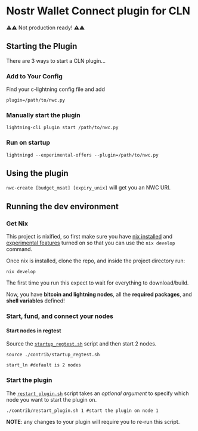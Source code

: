# Nostr Wallet Connect plugin for CLN

⚠️⚠️ Not production ready! ⚠️⚠️

## Starting the Plugin

There are 3 ways to start a CLN plugin...
### Add to Your Config
Find your c-lightning config file and add

`plugin=/path/to/nwc.py`

### Manually start the plugin

`lightning-cli plugin start /path/to/nwc.py`

### Run on startup

`lightningd --experimental-offers --plugin=/path/to/nwc.py`

## Using the plugin

`nwc-create [budget_msat] [expiry_unix]` will get you an NWC URI.

## Running the dev environment

### Get Nix

This project is nixified, so first make sure you have [nix installed](https://nixos.org/download) and [experimental features](https://nixos.wiki/wiki/Nix_command) turned on so that you can use the `nix develop` command.

Once nix is installed, clone the repo, and inside the project directory run:

```
nix develop
```

The first time you run this expect to wait for everything to download/build.

Now, you have **bitcoin and lightning nodes**, all the **required packages**, and **shell variables** defined!

### Start, fund, and connect your nodes

#### Start nodes in regtest

Source the [`startup_regtest.sh`](./contrib/startup_regtest.sh) script and then start 2 nodes.

```
source ./contrib/startup_regtest.sh
```

```
start_ln #default is 2 nodes
```

### Start the plugin

The [`restart_plugin.sh`](./restart_plugin.sh) script takes an _optional argument_ to specify which node you want to start the plugin on.

```
./contrib/restart_plugin.sh 1 #start the plugin on node 1
```

**NOTE**: any changes to your plugin will require you to re-run this script.
